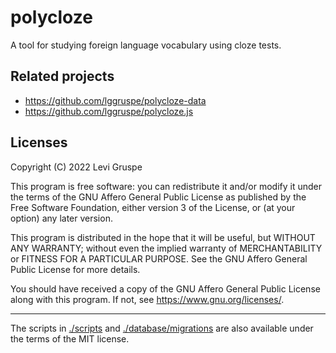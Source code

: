 # polycloze

A tool for studying foreign language vocabulary using cloze tests.

## Related projects

- <https://github.com/lggruspe/polycloze-data>
- <https://github.com/lggruspe/polycloze.js>

## Licenses

Copyright (C) 2022 Levi Gruspe

This program is free software: you can redistribute it and/or modify
it under the terms of the GNU Affero General Public License as published by
the Free Software Foundation, either version 3 of the License, or
(at your option) any later version.

This program is distributed in the hope that it will be useful,
but WITHOUT ANY WARRANTY; without even the implied warranty of
MERCHANTABILITY or FITNESS FOR A PARTICULAR PURPOSE.  See the
GNU Affero General Public License for more details.

You should have received a copy of the GNU Affero General Public License
along with this program.  If not, see <https://www.gnu.org/licenses/>.

---

The scripts in [./scripts](./scripts) and
[./database/migrations](./database/migrations) are also available under the
terms of the MIT license.
